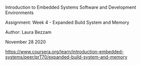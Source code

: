 Introduction to Embedded Systems Software and Development Environments

Assignment: Week 4 - Expanded Build System and Memory

Author: Laura Bezzam

November 28 2020

https://www.coursera.org/learn/introduction-embedded-systems/peer/prT70/expanded-build-system-and-memory
